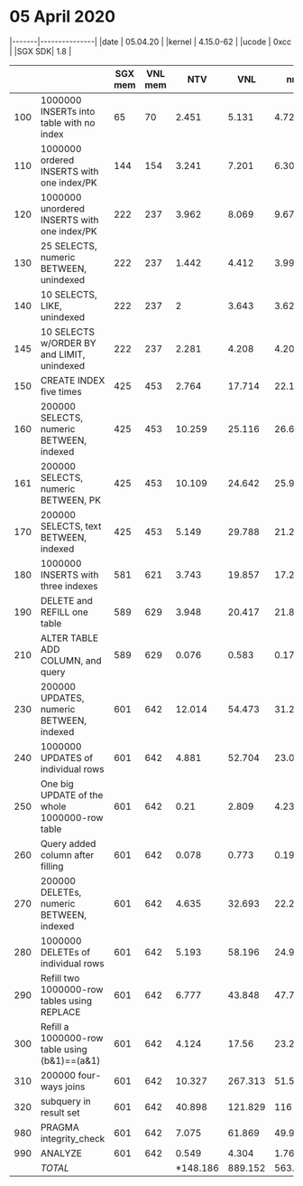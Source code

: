 # 05 April 2020

|-------|---------------|
|date	| 05.04.20	|
|kernel	| 4.15.0-62	|
|ucode	| 0xcc		|
|SGX SDK| 1.8	|

|     |                                               | SGX mem | VNL mem | NTV     | VNL     | nnI     | CnI     | CFI     |
|-----|-----------------------------------------------|---------|---------|---------|---------|---------|---------|---------|
| 100 | 1000000 INSERTs into table with no index      | 65      | 70      | 2.451   | 5.131   | 4.727   | 4.797   | 4.74    |
| 110 | 1000000 ordered INSERTS with one index/PK     | 144     | 154     | 3.241   | 7.201   | 6.308   | 6.43    | 6.38    |
| 120 | 1000000 unordered INSERTS with one index/PK   | 222     | 237     | 3.962   | 8.069   | 9.671   | 9.516   | 9.799   |
| 130 | 25 SELECTS, numeric BETWEEN, unindexed        | 222     | 237     | 1.442   | 4.412   | 3.99    | 4.021   | 4.013   |
| 140 | 10 SELECTS, LIKE, unindexed                   | 222     | 237     | 2       | 3.643   | 3.626   | 3.62    | 3.632   |
| 145 | 10 SELECTS w/ORDER BY and LIMIT, unindexed    | 222     | 237     | 2.281   | 4.208   | 4.201   | 4.257   | 4.205   |
| 150 | CREATE INDEX five times                       | 425     | 453     | 2.764   | 17.714  | 22.133  | 25.469  | 22.775  |
| 160 | 200000 SELECTS, numeric BETWEEN, indexed      | 425     | 453     | 10.259  | 25.116  | 26.607  | 26.317  | 26.56   |
| 161 | 200000 SELECTS, numeric BETWEEN, PK           | 425     | 453     | 10.109  | 24.642  | 25.994  | 25.312  | 26.155  |
| 170 | 200000 SELECTS, text BETWEEN, indexed         | 425     | 453     | 5.149   | 29.788  | 21.275  | 16.821  | 15.743  |
| 180 | 1000000 INSERTS with three indexes            | 581     | 621     | 3.743   | 19.857  | 17.205  | 12.563  | 17.419  |
| 190 | DELETE and REFILL one table                   | 589     | 629     | 3.948   | 20.417  | 21.83   | 19.107  | 22.485  |
| 210 | ALTER TABLE ADD COLUMN, and query             | 589     | 629     | 0.076   | 0.583   | 0.177   | 0.217   | 0.178   |
| 230 | 200000 UPDATES, numeric BETWEEN, indexed      | 601     | 642     | 12.014  | 54.473  | 31.229  | 31.229  | 31.427  |
| 240 | 1000000 UPDATES of individual rows            | 601     | 642     | 4.881   | 52.704  | 23.005  | 19.912  | 23.215  |
| 250 | One big UPDATE of the whole 1000000-row table | 601     | 642     | 0.21    | 2.809   | 4.236   | 4.606   | 4.182   |
| 260 | Query added column after filling              | 601     | 642     | 0.078   | 0.773   | 0.196   | 0.606   | 0.21    |
| 270 | 200000 DELETEs, numeric BETWEEN, indexed      | 601     | 642     | 4.635   | 32.693  | 22.269  | 18.982  | 22.195  |
| 280 | 1000000 DELETEs of individual rows            | 601     | 642     | 5.193   | 58.196  | 24.976  | 23.299  | 24.863  |
| 290 | Refill two 1000000-row tables using REPLACE   | 601     | 642     | 6.777   | 43.848  | 47.733  | 30.597  | 48.75   |
| 300 | Refill a 1000000-row table using (b&1)==(a&1) | 601     | 642     | 4.124   | 17.56   | 23.212  | 20.255  | 24.036  |
| 310 | 200000 four-ways joins                        | 601     | 642     | 10.327  | 267.313 | 51.564  | 43.955  | 52.141  |
| 320 | subquery in result set                        | 601     | 642     | 40.898  | 121.829 | 116     | 114.161 | 117.177 |
| 980 | PRAGMA integrity_check                        | 601     | 642     | 7.075   | 61.869  | 49.983  | 30.142  | 50.633  |
| 990 | ANALYZE                                       | 601     | 642     | 0.549   | 4.304   | 1.767   | 1.989   | 1.772   |
|     | *TOTAL*                                         |         |         | *148.186 | 889.152 | 563.914 | 498.18  | 564.685* |